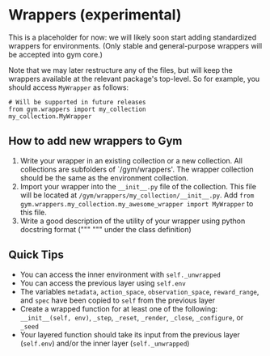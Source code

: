 # Wrappers (experimental)

This is a placeholder for now: we will likely soon start adding
standardized wrappers for environments. (Only stable and
general-purpose wrappers will be accepted into gym core.)

Note that we may later restructure any of the files, but will keep the
wrappers available at the relevant package's top-level. So for
example, you should access `MyWrapper` as follows:

```
# Will be supported in future releases
from gym.wrappers import my_collection
my_collection.MyWrapper
```

## How to add new wrappers to Gym

1. Write your wrapper in an existing collection or a new collection. All collections are subfolders of `/gym/wrappers'. The wrapper collection should be the same as the environment collection.
2. Import your wrapper into the `__init__.py` file of the collection. This file will be located at `/gym/wrappers/my_collection/__init__.py`. Add `from gym.wrappers.my_collection.my_awesome_wrapper import MyWrapper` to this file.
3. Write a good description of the utility of your wrapper using python docstring format (""" """ under the class definition)


## Quick Tips

- You can access the inner environment with `self._unwrapped`
- You can access the previous layer using `self.env`
- The variables `metadata`, `action_space`, `observation_space`, `reward_range`, and `spec` have been copied to `self` from the previous layer
- Create a wrapped function for at least one of the following: `__init__(self, env)`, `_step`, `_reset`, `_render`, `_close`, `_configure`, or `_seed`
- Your layered function should take its input from the previous layer (`self.env`) and/or the inner layer (`self._unwrapped`)
